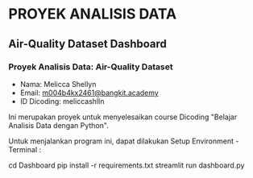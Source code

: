 # PROYEK ANALISIS DATA
## Air-Quality Dataset Dashboard

### Proyek Analisis Data: Air-Quality Dataset
- Nama: Melicca Shellyn
- Email: m004b4kx2461@bangkit.academy
- ID Dicoding: meliccashlln


Ini merupakan proyek untuk menyelesaikan course Dicoding "Belajar Analisis Data dengan Python".

Untuk menjalankan program ini, dapat dilakukan Setup Environment - Terminal :

cd Dashboard
pip install -r requirements.txt
streamlit run dashboard.py
